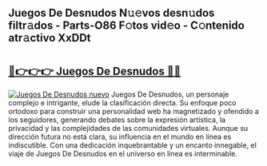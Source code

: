 ## Juegos De Desnudos N𝚞𝚎vos desn𝚞dos filtr𝚊dos - Parts-O86 F𝚘tos vid𝚎o - C𝚘ntenido atr𝚊ctivo XxDDt

# <h2><a href="http://mb1yxf.tromn.icu/?c=Juegos+De+Desnudos">🔗👉👉👉 Juegos De Desnudos 🔗🔗</a></h2>

[![Juegos De Desnudos nuevo](https://i.imgur.com/pEAQMta.gif)](http://mb1yxf.tromn.icu/?c=Juegos+De+Desnudos)
Juegos De Desnudos, un personaje complejo e intrigante, elude la clasificación directa. Su enfoque poco ortodoxo para construir una personalidad web ha magnetizado y ofendido a los seguidores, generando debates sobre la expresión artística, la privacidad y las complejidades de las comunidades virtuales. Aunque su dirección futura no está clara, su influencia en el mundo en línea es indiscutible. Con una dedicación inquebrantable y un encanto innegable, el viaje de Juegos De Desnudos en el universo en línea es interminable.
